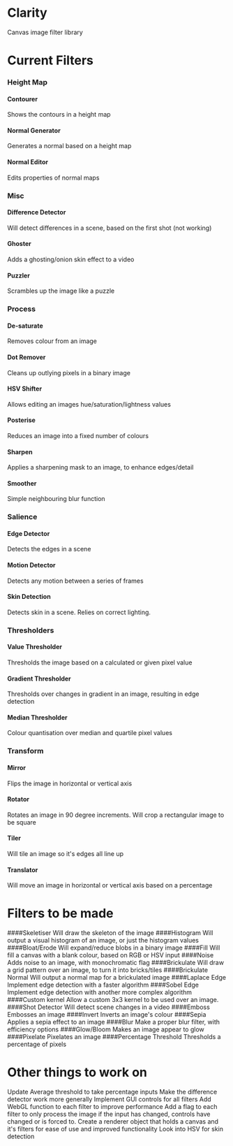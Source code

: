 Clarity
=======

Canvas image filter library

Current Filters
===============

### Height Map
#### Contourer
Shows the contours in a height map
#### Normal Generator
Generates a normal based on a height map
#### Normal Editor
Edits properties of normal maps

### Misc
#### Difference Detector
Will detect differences in a scene, based on the first shot (not working)
#### Ghoster
Adds a ghosting/onion skin effect to a video
#### Puzzler
Scrambles up the image like a puzzle

### Process
#### De-saturate
Removes colour from an image
#### Dot Remover
Cleans up outlying pixels in a binary image
#### HSV Shifter
Allows editing an images hue/saturation/lightness values
#### Posterise
Reduces an image into a fixed number of colours
#### Sharpen
Applies a sharpening mask to an image, to enhance edges/detail
#### Smoother
Simple neighbouring blur function

### Salience
#### Edge Detector
Detects the edges in a scene
#### Motion Detector
Detects any motion between a series of frames
#### Skin Detection
Detects skin in a scene. Relies on correct lighting.

### Thresholders
#### Value Thresholder
Thresholds the image based on a calculated or given pixel value
#### Gradient Thresholder
Thresholds over changes in gradient in an image, resulting in edge detection
#### Median Thresholder
Colour quantisation over median and quartile pixel values

### Transform
#### Mirror
Flips the image in horizontal or vertical axis
#### Rotator
Rotates an image in 90 degree increments. Will crop a rectangular image to be square
#### Tiler
Will tile an image so it's edges all line up
#### Translator
Will move an image in horizontal or vertical axis based on a percentage


Filters to be made
==================
####Skeletiser
Will draw the skeleton of the image
####Histogram
Will output a visual histogram of an image, or just the histogram values
####Bloat/Erode
Will expand/reduce blobs in a binary image
####Fill
Will fill a canvas with a blank colour, based on RGB or HSV input
####Noise
Adds noise to an image, with monochromatic flag
####Brickulate
Will draw a grid pattern over an image, to turn it into bricks/tiles
####Brickulate Normal
Will output a normal map for a brickulated image
####Laplace Edge
Implement edge detection with a faster algorithm
####Sobel Edge
Implement edge detection with another more complex algorithm
####Custom kernel
Allow a custom 3x3 kernel to be used over an image.
####Shot Detector
Will detect scene changes in a video
####Emboss
Embosses an image
####Invert
Inverts an image's colour
####Sepia
Applies a sepia effect to an image
####Blur
Make a proper blur filter, with efficiency options
####Glow/Bloom
Makes an image appear to glow
####Pixelate
Pixelates an image
####Percentage Threshold
Thresholds a percentage of pixels

Other things to work on
=======================
Update Average threshold to take percentage inputs
Make the difference detector work more generally
Implement GUI controls for all filters
Add WebGL function to each filter to improve performance
Add a flag to each filter to only process the image if the input has changed, controls have changed or is forced to.
Create a renderer object that holds a canvas and it's filters for ease of use and improved functionality
Look into HSV for skin detection